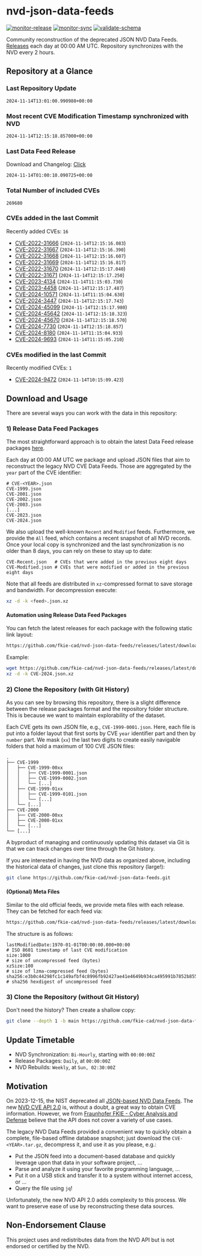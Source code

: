 # nvd-json-data-feeds

[![monitor-release](https://github.com/fkie-cad/nvd-json-data-feeds/actions/workflows/monitor_release.yml/badge.svg)](https://github.com/fkie-cad/nvd-json-data-feeds/actions/workflows/monitor_release.yml)
[![monitor-sync](https://github.com/fkie-cad/nvd-json-data-feeds/actions/workflows/monitor_sync.yml/badge.svg)](https://github.com/fkie-cad/nvd-json-data-feeds/actions/workflows/monitor_sync.yml)
[![validate-schema](https://github.com/fkie-cad/nvd-json-data-feeds/actions/workflows/validate_schema.yml/badge.svg)](https://github.com/fkie-cad/nvd-json-data-feeds/actions/workflows/validate_schema.yml)

Community reconstruction of the deprecated JSON NVD Data Feeds.
[Releases](https://github.com/fkie-cad/nvd-json-data-feeds/releases/latest) each day at 00:00 AM UTC.
Repository synchronizes with the NVD every 2 hours.

## Repository at a Glance

### Last Repository Update

```plain
2024-11-14T13:01:00.990980+00:00
```

### Most recent CVE Modification Timestamp synchronized with NVD

```plain
2024-11-14T12:15:18.857000+00:00
```

### Last Data Feed Release

Download and Changelog: [Click](https://github.com/fkie-cad/nvd-json-data-feeds/releases/latest)

```plain
2024-11-14T01:00:10.090725+00:00
```

### Total Number of included CVEs

```plain
269680
```

### CVEs added in the last Commit

Recently added CVEs: `16`

- [CVE-2022-31666](CVE-2022/CVE-2022-316xx/CVE-2022-31666.json) (`2024-11-14T12:15:16.083`)
- [CVE-2022-31667](CVE-2022/CVE-2022-316xx/CVE-2022-31667.json) (`2024-11-14T12:15:16.390`)
- [CVE-2022-31668](CVE-2022/CVE-2022-316xx/CVE-2022-31668.json) (`2024-11-14T12:15:16.607`)
- [CVE-2022-31669](CVE-2022/CVE-2022-316xx/CVE-2022-31669.json) (`2024-11-14T12:15:16.817`)
- [CVE-2022-31670](CVE-2022/CVE-2022-316xx/CVE-2022-31670.json) (`2024-11-14T12:15:17.040`)
- [CVE-2022-31671](CVE-2022/CVE-2022-316xx/CVE-2022-31671.json) (`2024-11-14T12:15:17.250`)
- [CVE-2023-4134](CVE-2023/CVE-2023-41xx/CVE-2023-4134.json) (`2024-11-14T11:15:03.730`)
- [CVE-2023-4458](CVE-2023/CVE-2023-44xx/CVE-2023-4458.json) (`2024-11-14T12:15:17.487`)
- [CVE-2024-10571](CVE-2024/CVE-2024-105xx/CVE-2024-10571.json) (`2024-11-14T11:15:04.630`)
- [CVE-2024-3447](CVE-2024/CVE-2024-34xx/CVE-2024-3447.json) (`2024-11-14T12:15:17.743`)
- [CVE-2024-45099](CVE-2024/CVE-2024-450xx/CVE-2024-45099.json) (`2024-11-14T12:15:17.980`)
- [CVE-2024-45642](CVE-2024/CVE-2024-456xx/CVE-2024-45642.json) (`2024-11-14T12:15:18.323`)
- [CVE-2024-45670](CVE-2024/CVE-2024-456xx/CVE-2024-45670.json) (`2024-11-14T12:15:18.570`)
- [CVE-2024-7730](CVE-2024/CVE-2024-77xx/CVE-2024-7730.json) (`2024-11-14T12:15:18.857`)
- [CVE-2024-8180](CVE-2024/CVE-2024-81xx/CVE-2024-8180.json) (`2024-11-14T11:15:04.933`)
- [CVE-2024-9693](CVE-2024/CVE-2024-96xx/CVE-2024-9693.json) (`2024-11-14T11:15:05.210`)


### CVEs modified in the last Commit

Recently modified CVEs: `1`

- [CVE-2024-9472](CVE-2024/CVE-2024-94xx/CVE-2024-9472.json) (`2024-11-14T10:15:09.423`)


## Download and Usage

There are several ways you can work with the data in this repository:

### 1) Release Data Feed Packages

The most straightforward approach is to obtain the latest Data Feed release packages [here](https://github.com/fkie-cad/nvd-json-data-feeds/releases/latest).

Each day at 00:00 AM UTC we package and upload JSON files that aim to reconstruct the legacy NVD CVE Data Feeds.
Those are aggregated by the `year` part of the CVE identifier:

```
# CVE-<YEAR>.json
CVE-1999.json
CVE-2001.json
CVE-2002.json
CVE-2003.json
[...]
CVE-2023.json
CVE-2024.json
```

We also upload the well-known `Recent` and `Modified` feeds.
Furthermore, we provide the `All` feed, which contains a recent snapshot of all NVD records.
Once your local copy is synchronized and the last synchronization is no older than 8 days, you can rely on these to stay up to date:

```plain
CVE-Recent.json   # CVEs that were added in the previous eight days
CVE-Modified.json # CVEs that were modified or added in the previous eight days
```

Note that all feeds are distributed in `xz`-compressed format to save storage and bandwidth.
For decompression execute:

```sh
xz -d -k <feed>.json.xz
```

#### Automation using Release Data Feed Packages

You can fetch the latest releases for each package with the following static link layout:

```sh
https://github.com/fkie-cad/nvd-json-data-feeds/releases/latest/download/CVE-<YEAR>.json.xz
```

Example:

```sh
wget https://github.com/fkie-cad/nvd-json-data-feeds/releases/latest/download/CVE-2024.json.xz
xz -d -k CVE-2024.json.xz
```

### 2) Clone the Repository (with Git History)

As you can see by browsing this repository, there is a slight difference between the release packages format and the repository folder structure.
This is because we want to maintain explorability of the dataset.

Each CVE gets its own JSON file, e.g., `CVE-1999-0001.json`.
Here, each file is put into a folder layout that first sorts by CVE `year` identifier part and then by `number` part.
We mask (`xx`) the last two digits to create easily navigable folders that hold a maximum of 100 CVE JSON files:

```plain
.
├── CVE-1999
│   ├── CVE-1999-00xx
│   │   ├── CVE-1999-0001.json
│   │   ├── CVE-1999-0002.json
│   │   └── [...]
│   ├── CVE-1999-01xx
│   │   ├── CVE-1999-0101.json
│   │   └── [...]
│   └── [...]
├── CVE-2000
│   ├── CVE-2000-00xx
│   ├── CVE-2000-01xx
│   └── [...]
└── [...]
```

A byproduct of managing and continuously updating this dataset via Git is that we can track changes over time through the Git history.

If you are interested in having the NVD data as organized above, including the historical data of changes, just clone this repository (large!):

```sh
git clone https://github.com/fkie-cad/nvd-json-data-feeds.git
```

#### (Optional) Meta Files

Similar to the old official feeds, we provide meta files with each release. They can be fetched for each feed via:

```sh
https://github.com/fkie-cad/nvd-json-data-feeds/releases/latest/download/CVE-<YEAR>.meta
```

The structure is as follows:

```plain
lastModifiedDate:1970-01-01T00:00:00.000+00:00                          # ISO 8601 timestamp of last CVE modification
size:1000                                                               # size of uncompressed feed (bytes)
xzSize:100                                                              # size of lzma-compressed feed (bytes)
sha256:e3b0c44298fc1c149afbf4c8996fb92427ae41e4649b934ca495991b7852b855 # sha256 hexdigest of uncompressed feed
```

### 3) Clone the Repository (without Git History)

Don't need the history? Then create a shallow copy:

```sh
git clone --depth 1 -b main https://github.com/fkie-cad/nvd-json-data-feeds.git
```


## Update Timetable

* NVD Synchronization: `Bi-Hourly`, starting with `00:00:00Z`
* Release Packages: `Daily`, at `00:00:00Z`
* NVD Rebuilds: `Weekly`, at `Sun, 02:30:00Z`


## Motivation

On 2023-12-15, the NIST deprecated all [JSON-based NVD Data Feeds](https://nvd.nist.gov/vuln/data-feeds#divRetirementBanner-1).
The new [NVD CVE API 2.0](https://nvd.nist.gov/developers/vulnerabilities) is, without a doubt, a great way to obtain CVE information.
However, we from [Fraunhofer FKIE - Cyber Analysis and Defense](https://www.fkie.fraunhofer.de/en/departments/cad.html) believe that the API does not cover a variety of use cases.

The legacy NVD Data Feeds provided a convenient way to quickly obtain a complete, file-based offline database snapshot; just download the `CVE-<YEAR>.tar.gz`, decompress it, and use it as you please, e.g.:

- Put the JSON feed into a document-based database and quickly leverage upon that data in your software project, ...
- Parse and analyze it using your favorite programming language, ...
- Put it on a USB stick and transfer it to a system without internet access, or ...
- Query the file using `jq`!

Unfortunately, the new NVD API 2.0 adds complexity to this process.
We want to preserve ease of use by reconstructing these data sources.

## Non-Endorsement Clause

This project uses and redistributes data from the NVD API but is not endorsed or certified by the NVD.